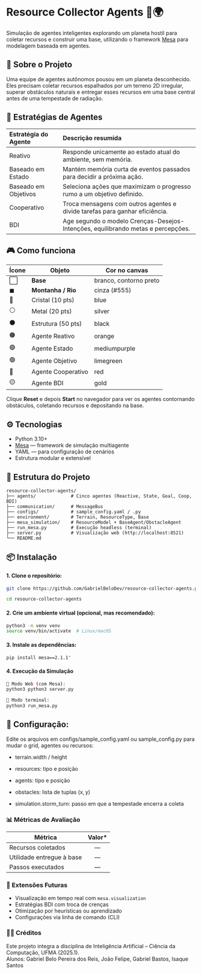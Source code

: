 # Resource Collector Agents 🚀🌍

Simulação de agentes inteligentes explorando um planeta hostil para coletar recursos e construir uma base, utilizando o framework [Mesa](https://github.com/projectmesa/mesa) para modelagem baseada em agentes.

## 🧠 Sobre o Projeto

Uma equipe de agentes autônomos pousou em um planeta desconhecido. Eles precisam coletar recursos espalhados por um terreno 2D irregular, superar obstáculos naturais e entregar esses recursos em uma base central antes de uma tempestade de radiação.

## 🚀 Estratégias de Agentes

| Estratégia do Agente | Descrição resumida |
|:---------------------|:-------------------|
| Reativo              | Responde unicamente ao estado atual do ambiente, sem memória. |
| Baseado em Estado    | Mantém memória curta de eventos passados para decidir a próxima ação. |
| Baseado em Objetivos | Seleciona ações que maximizam o progresso rumo a um objetivo definido. |
| Cooperativo          | Troca mensagens com outros agentes e divide tarefas para ganhar eficiência. |
| BDI                  | Age segundo o modelo Crenças-Desejos-Intenções, equilibrando metas e percepções.

## 🎮 Como funciona

| Ícone | Objeto | Cor no canvas |
|-------|--------|---------------|
| ⬜ | **Base** | branco, contorno preto |
| ◼ | **Montanha / Rio** | cinza (#555) |
| 🔵 | Cristal (10 pts) | blue |
| ⚪ | Metal (20 pts) | silver |
| ⚫ | Estrutura (50 pts) | black |
| 🟠 | Agente Reativo | orange |
| 🟣 | Agente Estado | mediumpurple |
| 🟢 | Agente Objetivo | limegreen |
| 🔴 | Agente Cooperativo | red |
| 🟡 | Agente BDI | gold |

Clique **Reset** e depois **Start** no navegador para ver os agentes contornando obstáculos, coletando recursos e depositando na base.

## ⚙️ Tecnologias

- Python 3.10+
- [Mesa](https://mesa.readthedocs.io/) — framework de simulação multiagente
- YAML — para configuração de cenários
- Estrutura modular e extensível
## 📁 Estrutura do Projeto

```text
resource-collector-agents/
├── agents/             # Cinco agentes (Reactive, State, Goal, Coop, BDI)
├── communication/      # MessageBus
├── configs/            # sample_config.yaml / .py
├── environment/        # Terrain, ResourceType, Base
├── mesa_simulation/    # ResourceModel + BaseAgent/ObstacleAgent
├── run_mesa.py         # Execução headless (terminal)
├── server.py           # Visualização web (http://localhost:8521)
└── README.md
```

## 📦 Instalação

#### 1. Clone o repositório:
```bash
git clone https://github.com/GabrielBeloDev/resource-collector-agents.git
```
```bash
cd resource-collector-agents
```

####  2. Crie um ambiente virtual (opcional, mas recomendado):
```bash
python3 -m venv venv
source venv/bin/activate  # Linux/macOS
```

#### 3. Instale as dependências:
```bash
pip install mesa==2.1.1"
```

#### 4. Execução da Simulação
```bash
🔹 Modo Web (com Mesa):
python3 python3 server.py 
```
```bash
🔸 Modo terminal:
python3 run_mesa.py
```


## 🔸 Configuração:

Edite os arquivos em configs/sample_config.yaml ou sample_config.py para mudar o grid, agentes ou recursos:

- terrain.width / height

- resources: tipo e posição

- agents: tipo e posição

- obstacles: lista de tuplas (x, y)

- simulation.storm_turn: passo em que a tempestade encerra a coleta

### 📊 Métricas de Avaliação

| Métrica                         | Valor* |
|---------------------------------|:------:|
| Recursos coletados              |   —    |
| Utilidade entregue à base       |   —    |
| Passos executados               |   —    |

### 🔬 Extensões Futuras
- Visualização em tempo real com `mesa.visualization`
- Estratégias BDI com troca de crenças
- Otimização por heurísticas ou aprendizado
- Configurações via linha de comando (CLI)

### 👨‍🏫 Créditos
Este projeto integra a disciplina de Inteligência Artificial – Ciência da Computação, UFMA (2025.1).  
Alunos: Gabriel Belo Pereira dos Reis, João Felipe, Gabriel Bastos, Isaque Santos
